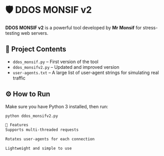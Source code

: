 # 🛡️ DDOS MONSIF v2

**DDOS MONSIF v2** is a powerful tool developed by **Mr Monsif** for stress-testing web servers.

## 📂 Project Contents

- `ddos_monsif.py` – First version of the tool  
- `ddos_monsifv2.py` – Updated and improved version  
- `user-agents.txt` – A large list of user-agent strings for simulating real traffic

## ⚙️ How to Run

Make sure you have Python 3 installed, then run:

```bash
python ddos_monsifv2.py

📌 Features
Supports multi-threaded requests

Rotates user-agents for each connection

Lightweight and simple to use

